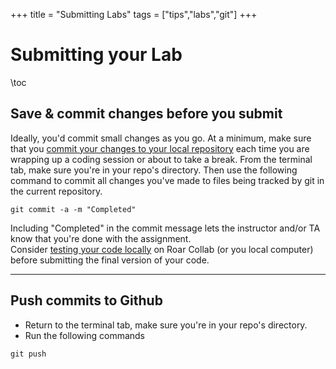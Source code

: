 +++
title = "Submitting Labs"
tags = ["tips","labs","git"]
+++

# Submitting your Lab
\toc


## Save & commit changes before you submit
Ideally, you'd commit small changes as you go.  At a minimum, make sure that you [commit your changes to your local repository](../commit) each time you are wrapping up a coding session or about to take a break.
From the terminal tab, make sure you're in your repo's directory.
Then use the following command to commit all changes you've made to files being tracked by git in the current repository.  
```shell
git commit -a -m "Completed"    
```
Including "Completed" in the commit message lets the instructor and/or TA know that you're done with the assignment.  
Consider [testing your code locally](../testing) on Roar Collab (or you local computer) before submitting the final version of your code.

---
## Push commits to Github
- Return to the terminal tab, make sure you're in your repo's directory.
- Run the following commands

```shell
git push
```

